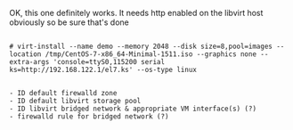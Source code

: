 OK, this one definitely works. It needs http enabled on the libvirt host obviously so be sure that's done
```

# virt-install --name demo --memory 2048 --disk size=8,pool=images --location /tmp/CentOS-7-x86_64-Minimal-1511.iso --graphics none --extra-args 'console=ttyS0,115200 serial ks=http://192.168.122.1/el7.ks' --os-type linux


- ID default firewalld zone
- ID default libvirt storage pool
- ID libvirt bridged network & appropriate VM interface(s) (?)
- firewalld rule for bridged network (?)

```

